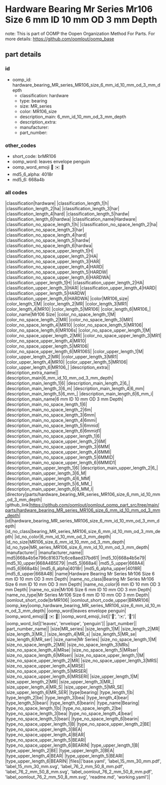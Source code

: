 # Hardware Bearing Mr Series Mr106 Size 6 mm ID 10 mm OD 3 mm Depth  

note: This is part of OOMP the Oopen Organization Method For Parts. For more details: https://github.com/oomlout/oomp_base

##  part details





### id
* oomp_id: hardware_bearing_MR_series_MR106_size_6_mm_id_10_mm_od_3_mm_depth
  * classification: hardware
  * type: bearing
  * size: MR_series
  * color: MR106_size
  * description_main: 6_mm_id_10_mm_od_3_mm_depth
  * description_extra: 
  * manufacturer: 
  * part_number: 

### other_codes
* short_code: brMR106
* oomp_word: leaves envelope penguin
* oomp_word_emoji :leaves: :envelope: :penguin:
* md5_6_alpha: 4018r
* md5_6: 668a4b

### all codes 
|classification|hardware|
|classification_length_1|h|
|classification_length_2|ha|
|classification_length_3|har|
|classification_length_4|hard|
|classification_length_5|hardw|
|classification_length_6|hardwa|
|classification_name|Hardware|
|classification_no_space_length_1|h|
|classification_no_space_length_2|ha|
|classification_no_space_length_3|har|
|classification_no_space_length_4|hard|
|classification_no_space_length_5|hardw|
|classification_no_space_length_6|hardwa|
|classification_no_space_upper_length_1|H|
|classification_no_space_upper_length_2|HA|
|classification_no_space_upper_length_3|HAR|
|classification_no_space_upper_length_4|HARD|
|classification_no_space_upper_length_5|HARDW|
|classification_no_space_upper_length_6|HARDWA|
|classification_upper_length_1|H|
|classification_upper_length_2|HA|
|classification_upper_length_3|HAR|
|classification_upper_length_4|HARD|
|classification_upper_length_5|HARDW|
|classification_upper_length_6|HARDWA|
|color|MR106_size|
|color_length_1|M|
|color_length_2|MR|
|color_length_3|MR1|
|color_length_4|MR10|
|color_length_5|MR106|
|color_length_6|MR106_|
|color_name|Mr106 Size|
|color_no_space_length_1|M|
|color_no_space_length_2|MR|
|color_no_space_length_3|MR1|
|color_no_space_length_4|MR10|
|color_no_space_length_5|MR106|
|color_no_space_length_6|MR106s|
|color_no_space_upper_length_1|M|
|color_no_space_upper_length_2|MR|
|color_no_space_upper_length_3|MR1|
|color_no_space_upper_length_4|MR10|
|color_no_space_upper_length_5|MR106|
|color_no_space_upper_length_6|MR106S|
|color_upper_length_1|M|
|color_upper_length_2|MR|
|color_upper_length_3|MR1|
|color_upper_length_4|MR10|
|color_upper_length_5|MR106|
|color_upper_length_6|MR106_|
|description_extra||
|description_extra_name||
|description_main|6_mm_id_10_mm_od_3_mm_depth|
|description_main_length_1|6|
|description_main_length_2|6_|
|description_main_length_3|6_m|
|description_main_length_4|6_mm|
|description_main_length_5|6_mm_|
|description_main_length_6|6_mm_i|
|description_main_name|6 mm ID 10 mm OD 3 mm Depth|
|description_main_no_space_length_1|6|
|description_main_no_space_length_2|6m|
|description_main_no_space_length_3|6mm|
|description_main_no_space_length_4|6mmi|
|description_main_no_space_length_5|6mmid|
|description_main_no_space_length_6|6mmid1|
|description_main_no_space_upper_length_1|6|
|description_main_no_space_upper_length_2|6M|
|description_main_no_space_upper_length_3|6MM|
|description_main_no_space_upper_length_4|6MMI|
|description_main_no_space_upper_length_5|6MMID|
|description_main_no_space_upper_length_6|6MMID1|
|description_main_upper_length_1|6|
|description_main_upper_length_2|6_|
|description_main_upper_length_3|6_M|
|description_main_upper_length_4|6_MM|
|description_main_upper_length_5|6_MM_|
|description_main_upper_length_6|6_MM_I|
|directory|parts/hardware_bearing_MR_series_MR106_size_6_mm_id_10_mm_od_3_mm_depth|
|github_link|https://github.com/oomlout/oomlout_oomp_part_src/tree/main/parts/hardware_bearing_MR_series_MR106_size_6_mm_id_10_mm_od_3_mm_depth|
|id|hardware_bearing_MR_series_MR106_size_6_mm_id_10_mm_od_3_mm_depth|
|id_no_class|bearing_MR_series_MR106_size_6_mm_id_10_mm_od_3_mm_depth|
|id_no_color|6_mm_id_10_mm_od_3_mm_depth|
|id_no_size|MR106_size_6_mm_id_10_mm_od_3_mm_depth|
|id_no_type|MR_series_MR106_size_6_mm_id_10_mm_od_3_mm_depth|
|manufacturer||
|manufacturer_name||
|md5|668a4b5e796c816371c6ce8aed37bd61|
|md5_10|668a4b5e79|
|md5_10_upper|668A4B5E79|
|md5_5|668a4|
|md5_5_upper|668A4|
|md5_6|668a4b|
|md5_6_alpha|4018r|
|md5_6_alpha_upper|4018R|
|md5_6_upper|668A4B|
|name|Hardware Bearing Mr Series Mr106 Size 6 mm ID 10 mm OD 3 mm Depth|
|name_no_class|Bearing Mr Series Mr106 Size 6 mm ID 10 mm OD 3 mm Depth|
|name_no_color|6 mm ID 10 mm OD 3 mm Depth|
|name_no_size|Mr106 Size 6 mm ID 10 mm OD 3 mm Depth|
|name_no_type|Mr Series Mr106 Size 6 mm ID 10 mm OD 3 mm Depth|
|oomlout_short_code|brMR106|
|oomlout_short_code_upper|BRMR106|
|oomp_key|oomp_hardware_bearing_MR_series_MR106_size_6_mm_id_10_mm_od_3_mm_depth|
|oomp_word|leaves envelope penguin|
|oomp_word_emoji|:leaves: :envelope: :penguin:|
|oomp_word_emoji_list|[':leaves:', ':envelope:', ':penguin:']|
|oomp_word_list|['leaves', 'envelope', 'penguin']|
|part_number||
|part_number_name||
|size|MR_series|
|size_length_1|M|
|size_length_2|MR|
|size_length_3|MR_|
|size_length_4|MR_s|
|size_length_5|MR_se|
|size_length_6|MR_ser|
|size_name|Mr Series|
|size_no_space_length_1|M|
|size_no_space_length_2|MR|
|size_no_space_length_3|MRs|
|size_no_space_length_4|MRse|
|size_no_space_length_5|MRser|
|size_no_space_length_6|MRseri|
|size_no_space_upper_length_1|M|
|size_no_space_upper_length_2|MR|
|size_no_space_upper_length_3|MRS|
|size_no_space_upper_length_4|MRSE|
|size_no_space_upper_length_5|MRSER|
|size_no_space_upper_length_6|MRSERI|
|size_upper_length_1|M|
|size_upper_length_2|MR|
|size_upper_length_3|MR_|
|size_upper_length_4|MR_S|
|size_upper_length_5|MR_SE|
|size_upper_length_6|MR_SER|
|type|bearing|
|type_length_1|b|
|type_length_2|be|
|type_length_3|bea|
|type_length_4|bear|
|type_length_5|beari|
|type_length_6|bearin|
|type_name|Bearing|
|type_no_space_length_1|b|
|type_no_space_length_2|be|
|type_no_space_length_3|bea|
|type_no_space_length_4|bear|
|type_no_space_length_5|beari|
|type_no_space_length_6|bearin|
|type_no_space_upper_length_1|B|
|type_no_space_upper_length_2|BE|
|type_no_space_upper_length_3|BEA|
|type_no_space_upper_length_4|BEAR|
|type_no_space_upper_length_5|BEARI|
|type_no_space_upper_length_6|BEARIN|
|type_upper_length_1|B|
|type_upper_length_2|BE|
|type_upper_length_3|BEA|
|type_upper_length_4|BEAR|
|type_upper_length_5|BEARI|
|type_upper_length_6|BEARIN|
|files|['base.yaml', 'label_15_mm_30_mm.pdf', 'label_15_mm_30_mm.svg', 'label_76_2_mm_50_8_mm.pdf', 'label_76_2_mm_50_8_mm.svg', 'label_oomlout_76_2_mm_50_8_mm.pdf', 'label_oomlout_76_2_mm_50_8_mm.svg', 'readme.md', 'working.yaml']|
